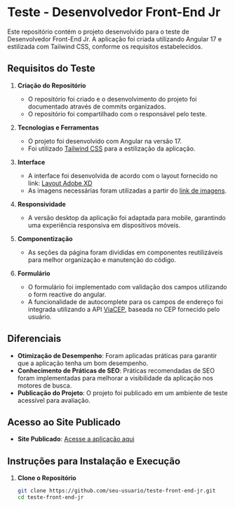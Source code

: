 # Teste - Desenvolvedor Front-End Jr

Este repositório contém o projeto desenvolvido para o teste de Desenvolvedor Front-End Jr. A aplicação foi criada utilizando Angular 17 e estilizada com Tailwind CSS, conforme os requisitos estabelecidos.

## Requisitos do Teste

1. **Criação do Repositório**

   - O repositório foi criado e o desenvolvimento do projeto foi documentado através de commits organizados.
   - O repositório foi compartilhado com o responsável pelo teste.

2. **Tecnologias e Ferramentas**

   - O projeto foi desenvolvido com Angular na versão 17.
   - Foi utilizado [Tailwind CSS](https://tailwindcss.com/) para a estilização da aplicação.

3. **Interface**

   - A interface foi desenvolvida de acordo com o layout fornecido no link: [Layout Adobe XD](https://xd.adobe.com/view/1cf204a5-a446-4ac5-8e6d-690925097289-49a1/)
   - As imagens necessárias foram utilizadas a partir do [link de imagens](https://host.aatb.com.br/temp/assets.zip).

4. **Responsividade**

   - A versão desktop da aplicação foi adaptada para mobile, garantindo uma experiência responsiva em dispositivos móveis.

5. **Componentização**

   - As seções da página foram divididas em componentes reutilizáveis para melhor organização e manutenção do código.

6. **Formulário**

   - O formulário foi implementado com validação dos campos utilizando o form reactive do angular.
   - A funcionalidade de autocomplete para os campos de endereço foi integrada utilizando a API [ViaCEP](https://viacep.com.br/), baseada no CEP fornecido pelo usuário.

## Diferenciais

- **Otimização de Desempenho**: Foram aplicadas práticas para garantir que a aplicação tenha um bom desempenho.
- **Conhecimento de Práticas de SEO**: Práticas recomendadas de SEO foram implementadas para melhorar a visibilidade da aplicação nos motores de busca.
- **Publicação do Projeto**: O projeto foi publicado em um ambiente de teste acessível para avaliação.

## Acesso ao Site Publicado

- **Site Publicado**: [Acesse a aplicação aqui](https://innova-teste-ormyvyaru.vercel.app/)

## Instruções para Instalação e Execução

1. **Clone o Repositório**

   ```bash
   git clone https://github.com/seu-usuario/teste-front-end-jr.git
   cd teste-front-end-jr
